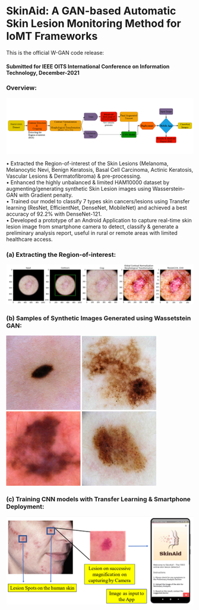 # SkinAid: A GAN-based Automatic Skin Lesion Monitoring Method for IoMT Frameworks

This is the official W-GAN code release:
#### Submitted for IEEE OITS International Conference on Information Technology, December-2021

###  Overview:
<img src="Images/design_overview.png" width="1000"/>

• Extracted the Region-of-interest of the Skin Lesions (Melanoma, Melanocytic Nevi, Benign Keratosis, Basal Cell Carcinoma, Actinic Keratosis, Vascular Lesions & Dermatofibroma) &   pre-processing.<br>
• Enhanced the highly unbalanced & limited HAM10000 dataset by augmenting/generating synthetic Skin Lesion images using 
  Wasserstein-GAN with Gradient penalty.<br>
• Trained our model to classify 7 types skin cancers/lesions using Transfer learning (ResNet, EfficientNet, DenseNet, 
  MobileNet) and achieved a best accuracy of 92.2% with DenseNet-121.<br>
• Developed a prototype of an Android Application to capture real-time skin lesion image from smartphone camera to detect, classify & 
  generate a preliminary analysis report, useful in rural or remote areas with limited healthcare access.<br>

### (a) Extracting the Region-of-interest:
<img src="Images/roi.png" width="1000"/>

### (b) Samples of Synthetic Images Generated using Wassetstein GAN:
<img src="synthetic_samples/2.png" width="200"/> <img src="synthetic_samples/3.png" width="200"/> <img src="synthetic_samples/1.png" width="200"/> <img src="synthetic_samples/4.png" width="200"/>

### (c) Training CNN models with Transfer Learning & Smartphone Deployment:
<img src="Images/mobile_app.png" width="600"/>
